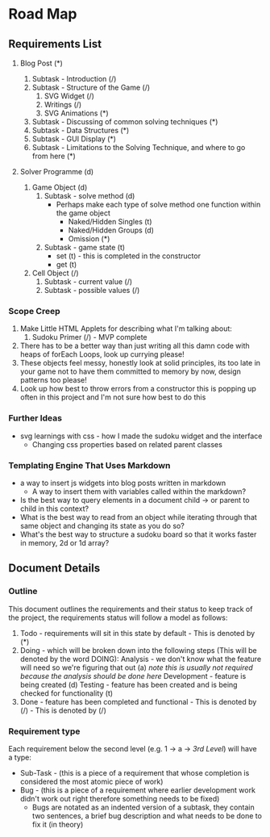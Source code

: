 # Road Map

## Requirements List

1. Blog Post (*)

   1. Subtask - Introduction (/)
   2. Subtask - Structure of the Game (/)
      1. SVG Widget (/)
      2. Writings (/)
      3. SVG Animations (*)
   3. Subtask - Discussing of common solving techniques (*)
   4. Subtask - Data Structures (*)
   5. Subtask - GUI Display (*)
   6. Subtask - Limitations to the Solving Technique, and where to go from here (*)

2. Solver Programme (d)
   1. Game Object (d)
      1. Subtask - solve method (d)
         - Perhaps make each type of solve method one function within the game object
            - Naked/Hidden Singles (t)
            - Naked/Hidden Groups (d)
            - Omission (*)
      2. Subtask - game state (t)
          - set (t) - this is completed in the constructor
          - get (t)
   2. Cell Object (/)
      1. Subtask - current value (/)
      2. Subtask - possible values (/)

### Scope Creep

1. Make Little HTML Applets for describing what I'm talking about:
   1. Sudoku Primer (/) - MVP complete
2. There has to be a better way than just writing all this damn code with heaps of forEach Loops, look up currying please!
3. These objects feel messy, honestly look at solid principles, its too late in your game not to have them committed to memory by now, design patterns too please!
4. Look up how best to throw errors from a constructor this is popping up often in this project and I'm not sure how best to do this

### Further Ideas

- svg learnings with css - how I made the sudoku widget and the interface
  - Changing css properties based on related parent classes

### Templating Engine That Uses Markdown

- a way to insert js widgets into blog posts written in markdown
  - A way to insert them with variables called within the markdown?
- Is the best way to query elements in a document child -> or parent to child in this context?
- What is the best way to read from an object while iterating through that same object and changing its state as you do so?
- What's the best way to structure a sudoku board so that it works faster in memory, 2d or 1d array?

## Document Details

### Outline

This document outlines the requirements and their status to keep track of the project, the requirements status will follow a model as follows:

1. Todo - requirements will sit in this state by default - This is denoted by (*)
2. Doing - which will be broken down into the following steps (This will be denoted by the word DOING):
   Analysis - we don't know what the feature will need so we're figuring that out (a) _note this is usually not required because the analysis should be done here_
   Development - feature is being created (d)
   Testing - feature has been created and is being checked for functionality (t)
3. Done - feature has been completed and functional - This is denoted by (/) - This is denoted by (/)

### Requirement type

Each requirement below the second level (e.g. 1 -> a -> _3rd Level_) will have a type:

- Sub-Task - (this is a piece of a requirement that whose completion is considered the most atomic piece of work)
- Bug - (this is a piece of a requirement where earlier development work didn't work out right therefore something needs to be fixed)
  - Bugs are notated as an indented version of a subtask, they contain two sentences, a brief bug description and what needs to be done to fix it (in theory)
